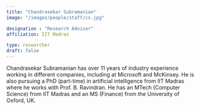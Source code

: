 ```yaml
---
title: "Chandrasekar Subramanian"
image: "/images/people/staff/cs.jpg"

designation : "Research Advisor"
affiliation: IIT Madras

type: researcher
draft: false
---
```


Chandrasekar Subramanian has over 11 years of industry experience working in different companies, including at Microsoft and McKinsey. He is also pursuing a PhD (part-time) in artificial intelligence from IIT Madras where he works with Prof. B. Ravindran. He has an MTech (Computer Science) from IIT Madras and an MS (Finance) from the University of Oxford, UK.